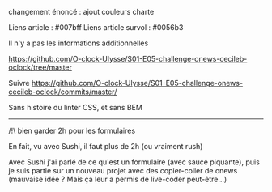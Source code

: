changement énoncé : ajout couleurs charte

Liens article : #007bff
Liens article survol : #0056b3

Il n'y a pas les informations additionnelles

https://github.com/O-clock-Ulysse/S01-E05-challenge-onews-cecileb-oclock/tree/master

Suivre https://github.com/O-clock-Ulysse/S01-E05-challenge-onews-cecileb-oclock/commits/master/

Sans histoire du linter CSS, et sans BEM

------

/!\ bien garder 2h pour les formulaires

En fait, vu avec Sushi, il faut plus de 2h (ou vraiment rush)

Avec Sushi j'ai parlé de ce qu'est un formulaire (avec sauce piquante), puis je suis partie sur un nouveau projet avec des copier-coller de onews (mauvaise idée ? Mais ça leur a permis de live-coder peut-être...)

